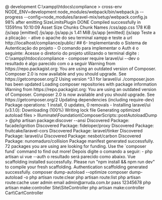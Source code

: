 <?php
## 1 - Ambiente de Desenvolvimento Atualizando/instalando o Laravel
- Instale o Composer
    https://getcomposer.org/download/

- Atualize/Instale o NOJE.JS
    https://nodejs.org/en/download/   instale a versão LTS equivalente ao seu sistema operacional.

- Faça o Download do Composer: # instale ou atualize.

- Baixe o cmder -  É um emulador de console

https://cmder.en.softonic.com/

- instale o vscode

    https://code.visualstudio.com/download

- instale o xampp

    https://www.apachefriends.org/pt_br/download.html

    (não ative o mysql do xampp)

- instale o Mysql 8x.
    https://www.mysql.com/downloads/

    durante o processo de instalação já ative o MySQL Workbench, Gerenciador de Banco de dados nativo do Mysql


## 2 - Instalando / atualizando o Laravel

  -  composer global require laravel/installer

λ php -v
PHP 7.4.8 (cli) (built: Jul  9 2020 11:30:39) ( ZTS Visual C++ 2017 x64 )
Copyright (c) The PHP Group
Zend Engine v3.4.0, Copyright (c) Zend Technologies
    with Xdebug v2.8.1, Copyright (c) 2002-2019, by Derick Rethans

## 3 -  Criando o projeto
Composer version 2.0.8 2020-12-03 17:20:38
PHP 7.4.8 (cli) (built: Jul  9 2020 11:30:39) ( ZTS Visual C++ 2017 x64 )

composer create-project laravel/laravel arrudacalcados

Application key set successfully.

## 4- Configurando o Banco de dados MSQL para o projeto

No seu SGBD crie o banco de dados

  - CREATE SCHEMA `arruda` DEFAULT CHARACTER SET utf8mb4 ;

## Utilize VsCode

adicione o local do diretório como workspace

C:\xampp\htdocs\arrudacalcados

- No diretorio do projeto criado no arquivo .env, atualize suas conexoes de banco de dados ex:

# .ENV

DB_CONNECTION=mysql
DB_HOST=127.0.0.1
DB_PORT=3306
DB_DATABASE=arruda
DB_USERNAME=root
DB_PASSWORD=mila


## 5- Demais configurações

## a) - Instalando o  NPM

utilize o terminal Cmander ou outro da preferência

    - mpm install
    se não funcionar digite:
    - npm install --global cross-env
    Em seguida execute novamente o comando.
    - npm install

    obs: Se mesmo assim não funcionar:
        Invoque o nmp a partir do prompt do DOS, como administrador, pelo Bash ou pelo powershell
        Com o comando CMD.exe para abrir um prompt inline do DOS, faça seu trabalho com nmp conforme descrito acima e use exit para sair do DOS.

         - npm install --global cross-env
        Em seguida execute novamente o comando.
        -  npm install
        se ao instalar tiver aviso de vulnerabilidade execute o comando :
        - npm audit fix

 ## b) Habilitando as configurações de CSS

    Execute o comando:

     -  npm run dev

    o resultado será algo parecido com isso a seguir.

> @ development C:\xampp\htdocs\compliance
> cross-env NODE_ENV=development node_modules/webpack/bin/webpack.js --progress --config=node_modules/laravel-mix/setup/webpack.config.js

98% after emitting SizeLimitsPlugin
 DONE  Compiled successfully in 13591ms                                                      10:10:09
       Asset      Size   Chunks             Chunk Names
/css/app.css   178 KiB  /js/app  [emitted]  /js/app
  /js/app.js  1.41 MiB  /js/app  [emitted]  /js/app

Teste a a plicação:
- ative o apache do seu terminal xampp e  teste a url

  http://localhost/compliance/public/

## 6- Implementando o Sistema de Autenticação do projeto

- O comando para implementar o Auth é o seguinte:
    Acesse o diretorio do projeto utilizando o terminal digite :
    C:\xampp\htdocs\compliance

    - composer require laravel/ui --dev

o resultado é algo parecido com o a seguir

Warning from https://repo.packagist.org: You are using an outdated version of Composer. Composer 2.0 is now available and you should upgrade. See https://getcomposer.org/2
Using version ^3.1 for laravel/ui
./composer.json has been updated
Loading composer repositories with package information
Warning from https://repo.packagist.org: You are using an outdated version of Composer. Composer 2.0 is now available and you should upgrade. See https://getcomposer.org/2
Updating dependencies (including require-dev)
Package operations: 1 install, 0 updates, 0 removals
  - Installing laravel/ui (v3.1.0): Downloading (100%)
Writing lock file
Generating optimized autoload files
> Illuminate\Foundation\ComposerScripts::postAutoloadDump
> @php artisan package:discover --ansi
Discovered Package: facade/ignition
Discovered Package: fideloper/proxy
Discovered Package: fruitcake/laravel-cors
Discovered Package: laravel/tinker
Discovered Package: laravel/ui
Discovered Package: nesbot/carbon
Discovered Package: nunomaduro/collision
Package manifest generated successfully.
72 packages you are using are looking for funding.
Use the `composer fund` command to find out more!

Depois digite o comando a seguir:

    - php artisan ui vue --auth

o resultado será parecido como abaixo.

Vue scaffolding installed successfully.
Please run "npm install && npm run dev" to compile your fresh scaffolding.
Authentication scaffolding generated successfully.


composer dump-autoload --optimize
composer dump-autoload -o
php artisan route:clear
php artisan route:list
php artisan route:cache


user admin
email admin@arruda.com.br
pass 12345678

 php artisan make:controller Site\SiteController
 php artisan make:controller Cart\CartController
